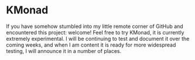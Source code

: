 # KMonad

If you have somehow stumbled into my little remote corner of GitHub and
encountered this project: welcome! Feel free to try KMonad, it is currently
extremely experimental. I will be continuing to test and document it over the
coming weeks, and when I am content it is ready for more widespread testing, I
will announce it in a number of places.
